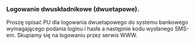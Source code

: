 ### Logowanie dwuskładnikowe (dwuetapowe).

Proszę opisać PU dla logowania dwuetapowego do systemu bankowego wymagającego podania loginu i hasła a następnie kodu wysłanego SMS-em. Skupiamy się na logowaniu przez serwis WWW.
